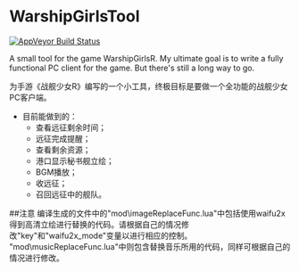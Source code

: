# WarshipGirlsTool
 [![AppVeyor Build Status](https://ci.appveyor.com/api/projects/status/y520hh1qggv42tgf?svg=true)](https://ci.appveyor.com/project/lone-wolf-akela/warshipgirlstool)

A small tool for the game WarshipGirlsR.
My ultimate goal is to write a fully functional PC client for the game. But there's still a long way to go.

为手游《战舰少女R》编写的一个小工具，终极目标是要做一个全功能的战舰少女PC客户端。
* 目前能做到的：
    * 查看远征剩余时间；
    * 远征完成提醒；
    * 查看剩余资源；
    * 港口显示秘书舰立绘；
    * BGM播放；
    * 收远征；
    * 召回远征中的舰队。

##注意
编译生成的文件中的"mod\imageReplaceFunc.lua"中包括使用waifu2x得到高清立绘进行替换的代码。请根据自己的情况修改"key"和"waifu2x_mode"变量以进行相应的控制。
"mod\musicReplaceFunc.lua"中则包含替换音乐所用的代码，同样可根据自己的情况进行修改。

